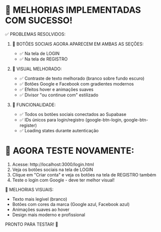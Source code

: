 🎨 MELHORIAS IMPLEMENTADAS COM SUCESSO!
====================================

✅ PROBLEMAS RESOLVIDOS:

1. 🔸 BOTÕES SOCIAIS AGORA APARECEM EM AMBAS AS SEÇÕES:
   - ✅ Na tela de LOGIN
   - ✅ Na tela de REGISTRO

2. 🎨 VISUAL MELHORADO:
   - ✅ Contraste de texto melhorado (branco sobre fundo escuro)
   - ✅ Botões Google e Facebook com gradientes modernos
   - ✅ Efeitos hover e animações suaves
   - ✅ Divisor "ou continue com" estilizado

3. 🔧 FUNCIONALIDADE:
   - ✅ Todos os botões sociais conectados ao Supabase
   - ✅ IDs únicos para login/registro (google-btn-login, google-btn-register)
   - ✅ Loading states durante autenticação

🎯 AGORA TESTE NOVAMENTE:
========================
1. Acesse: http://localhost:3000/login.html
2. Veja os botões sociais na tela de LOGIN
3. Clique em "Criar conta" e veja os botões na tela de REGISTRO também
4. Teste o login com Google - deve ter melhor visual!

🎨 MELHORIAS VISUAIS:
- Texto mais legível (branco)
- Botões com cores da marca (Google azul, Facebook azul)
- Animações suaves ao hover
- Design mais moderno e profissional

PRONTO PARA TESTAR! 🚀
